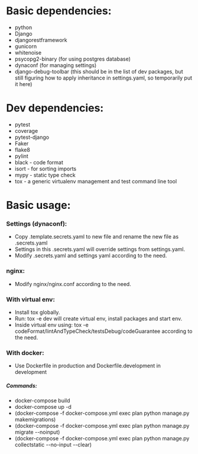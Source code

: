 # Basic dependencies:
- python
- Django
- djangorestframework
- gunicorn
- whitenoise
- psycopg2-binary (for using postgres database)
- dynaconf (for managing settings)
- django-debug-toolbar (this should be in the list of dev packages, 
  but still figuring how to apply inheritance in settings.yaml, so temporarily put it here)

# Dev dependencies:
- pytest
- coverage
- pytest-django 
- Faker
- flake8
- pylint
- black - code format
- isort - for sorting imports
- mypy - static type check
- tox - a generic virtualenv management and test command line tool

# Basic usage:
### Settings (dynaconf):
- Copy .template.secrets.yaml to new file and rename the new file as .secrets.yaml
- Settings in this .secrets.yaml will override settings from settings.yaml.
- Modify .secrets.yaml and settings yaml according to the need.

### nginx:
- Modify nginx/nginx.conf according to the need.

### With virtual env:
- Install tox globally.
- Run: tox -e dev 
  will create virtual env, install packages and start env.
- Inside virtual env using:
  tox -e codeFormat/lintAndTypeCheck/testsDebug/codeGuarantee according to the need.

### With docker:
- Use Dockerfile in production and Dockerfile.development in development
##### Commands:
- docker-compose build
- docker-compose up -d
- (docker-compose -f docker-compose.yml exec plan python manage.py makemigrations)
- (docker-compose -f docker-compose.yml exec plan python manage.py migrate --noinput)
- (docker-compose -f docker-compose.yml exec plan python manage.py collectstatic --no-input --clear)  
